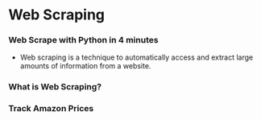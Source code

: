 # Web Scraping

### Web Scrape with Python in 4 minutes
- Web scraping is a technique to automatically access and extract large amounts of information from a website.

### What is Web Scraping?

### Track Amazon Prices
